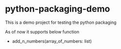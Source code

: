 # python-packaging-demo
This is a demo project for testing the python packaging

As of now it supports below function
* add_n_numbers(array_of_numbers: list)
